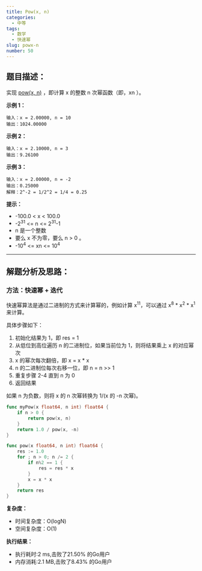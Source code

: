 ```yaml
---
title: Pow(x, n)
categories:
  - 中等
tags:
  - 数学
  - 快速幂
slug: powx-n
number: 50
---
```


## 题目描述：

实现 [pow(x, n)](https://cplusplus.com/reference/valarray/pow/) ，即计算 x 的整数 n 次幂函数（即，xn ）。

**示例 1：**
```
输入：x = 2.00000, n = 10
输出：1024.00000
```

**示例 2：**
```
输入：x = 2.10000, n = 3
输出：9.26100
```

**示例 3：**
```
输入：x = 2.00000, n = -2
输出：0.25000
解释：2^-2 = 1/2^2 = 1/4 = 0.25
```


**提示：**
- -100.0 < x < 100.0
- -2<sup>31</sup> <= n <= 2<sup>31</sup>-1
- n 是一个整数
- 要么 x 不为零，要么 n > 0 。
- -10<sup>4</sup> <= xn <= 10<sup>4</sup>

---
## 解题分析及思路：



### 方法：快速幂 + 迭代

快速幂算法是通过二进制的方式来计算幂的，例如计算 x<sup>11</sup>，可以通过 x<sup>8</sup> * x<sup>2</sup> * x<sup>1</sup> 来计算。

具体步骤如下：

1. 初始化结果为 1，即 res = 1
2. 从低位到高位遍历 n 的二进制位，如果当前位为 1，则将结果乘上 x 的对应幂次
3. x 的幂次每次翻倍，即 x = x * x
4. n 的二进制位每次右移一位，即 n = n >> 1
5. 重复步骤 2-4 直到 n 为 0
6. 返回结果

如果 n 为负数，则将 x 的 n 次幂转换为 1/(x 的 -n 次幂)。

```go
func myPow(x float64, n int) float64 {
	if n > 0 {
		return pow(x, n)
	}
	return 1.0 / pow(x, -n)
}

func pow(x float64, n int) float64 {
	res := 1.0
	for ; n > 0; n /= 2 {
		if n%2 == 1 {
			res = res * x
		}
		x = x * x
	}
	return res
}
```

**复杂度：**

- 时间复杂度：O(logN) 
- 空间复杂度：O(1)

**执行结果：**

- 执行耗时:2 ms,击败了21.50% 的Go用户
- 内存消耗:2.1 MB,击败了8.43% 的Go用户
